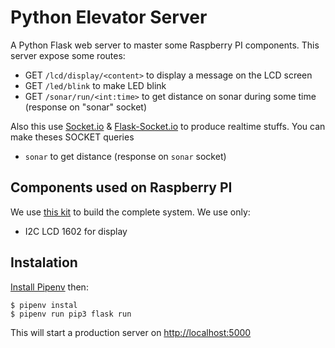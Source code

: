 # Python Elevator Server

A Python Flask web server to master some Raspberry PI components. This server expose some routes:


- GET `/lcd/display/<content>` to display a message on the LCD screen
- GET `/led/blink` to make LED blink
- GET `/sonar/run/<int:time>` to get distance on sonar during some time (response on "sonar" socket)

Also this use [Socket.io][socketio] & [Flask-Socket.io][flask-socketio] to produce realtime stuffs. You can make theses SOCKET queries

- `sonar` to get distance (response on `sonar` socket)

## Components used on Raspberry PI

We use [this kit][freenove_kit] to build the complete system. We use only:

- I2C LCD 1602 for display

## Instalation

[Install Pipenv](https://pipenv.readthedocs.io/en/latest/install/#installing-pipenv) then:

    $ pipenv instal
    $ pipenv run pip3 flask run

This will start a production server on <http://localhost:5000>


[freenove_kit]: https://www.amazon.fr/Freenove-Raspberry-Processing-Tutorials-Components/dp/B06W54L7B5
[socketio]: https://socket.io/
[flask-socketio]: https://flask-socketio.readthedocs.io/
